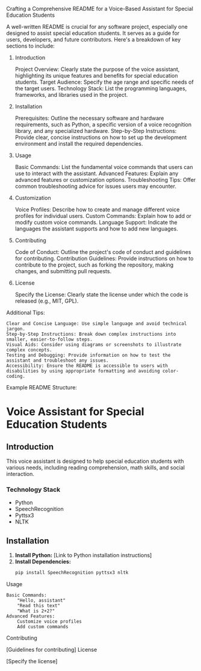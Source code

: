 <voice-base-assistants>

Crafting a Comprehensive README for a Voice-Based Assistant for Special Education Students

A well-written README is crucial for any software project, especially one designed to assist special education students. It serves as a guide for users, developers, and future contributors. Here's a breakdown of key sections to include:

1. Introduction

    Project Overview: Clearly state the purpose of the voice assistant, highlighting its unique features and benefits for special education students.
    Target Audience: Specify the age range and specific needs of the target users.
    Technology Stack: List the programming languages, frameworks, and libraries used in the project.

2. Installation

    Prerequisites: Outline the necessary software and hardware requirements, such as Python, a specific version of a voice recognition library, and any specialized hardware.
    Step-by-Step Instructions: Provide clear, concise instructions on how to set up the development environment and install the required dependencies.

3. Usage

    Basic Commands: List the fundamental voice commands that users can use to interact with the assistant.
    Advanced Features: Explain any advanced features or customization options.
    Troubleshooting Tips: Offer common troubleshooting advice for issues users may encounter.

4. Customization

    Voice Profiles: Describe how to create and manage different voice profiles for individual users.
    Custom Commands: Explain how to add or modify custom voice commands.
    Language Support: Indicate the languages the assistant supports and how to add new languages.

5. Contributing

    Code of Conduct: Outline the project's code of conduct and guidelines for contributing.
    Contribution Guidelines: Provide instructions on how to contribute to the project, such as forking the repository, making changes, and submitting pull requests.

6. License

    Specify the License: Clearly state the license under which the code is released (e.g., MIT, GPL).

Additional Tips:

    Clear and Concise Language: Use simple language and avoid technical jargon.
    Step-by-Step Instructions: Break down complex instructions into smaller, easier-to-follow steps.
    Visual Aids: Consider using diagrams or screenshots to illustrate complex concepts.
    Testing and Debugging: Provide information on how to test the assistant and troubleshoot any issues.
    Accessibility: Ensure the README is accessible to users with disabilities by using appropriate formatting and avoiding color-coding.

Example README Structure:

# Voice Assistant for Special Education Students

## Introduction
This voice assistant is designed to help special education students with various needs, including reading comprehension, math skills, and social interaction. 

### Technology Stack
* Python
* SpeechRecognition
* Pyttsx3
* NLTK

## Installation
1. **Install Python:** [Link to Python installation instructions]
2. **Install Dependencies:**
   ```bash
   pip install SpeechRecognition pyttsx3 nltk

Usage

    Basic Commands:
        "Hello, assistant"
        "Read this text"
        "What is 2+2?"
    Advanced Features:
        Customize voice profiles
        Add custom commands

Contributing

[Guidelines for contributing]
License

[Specify the license]
